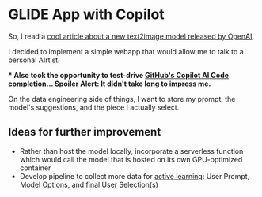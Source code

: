 # GLIDE App with Copilot

So, I read a [cool article about a new text2image model released by OpenAI](https://www.marktechpost.com/2021/12/29/openai-introduces-glide-model-for-photorealistic-image-generation/).

I decided to implement a simple webapp that would allow me to talk to a personal AIrtist.

**\* Also took the opportunity to test-drive [GitHub's Copilot AI Code completion](https://copilot.github.com/)... Spoiler Alert: It didn't take long to impress me.** 

On the data engineering side of things, I want to store my prompt, the model's suggestions, and the piece I actually select.

## Ideas for further improvement
* Rather than host the model locally, incorporate a serverless function which would call the model that is hosted on its own GPU-optimized container
* Develop pipeline to collect more data for [active learning](https://en.wikipedia.org/wiki/Active_learning_(machine_learning)): User Prompt, Model Options, and final User Selection(s)
